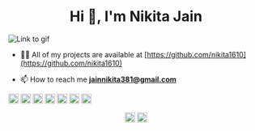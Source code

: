  <h1 align="center">Hi 👋, I'm Nikita Jain</h1>

![](https://camo.githubusercontent.com/5ff9182d12e799168a3bb67b88df7388ae08ede3/68747470733a2f2f6d69726f2e6d656469756d2e636f6d2f6d61782f3837352f312a7164415731546a434e353768316c6275757a766368672e676966 "Link to gif")




- 👨‍💻 All of my projects are available at [https://github.com/nikita1610](https://github.com/nikita1610)

- 📫 How to reach me **jainnikita381@gmail.com**

<p align="left"><img src="https://konpa.github.io/devicon/devicon.git/icons/android/android-original-wordmark.svg" alt="android" width="20" height="20"/> <img src="https://konpa.github.io/devicon/devicon.git/icons/css3/css3-original-wordmark.svg" alt="css3" width="20" height="20"/> <img src="https://konpa.github.io/devicon/devicon.git/icons/html5/html5-original-wordmark.svg" alt="html5" width="20" height="20"/> <img src="https://konpa.github.io/devicon/devicon.git/icons/javascript/javascript-original.svg" alt="javascript" width="20" height="20"/> <img src="https://konpa.github.io/devicon/devicon.git/icons/mongodb/mongodb-original-wordmark.svg" alt="mongodb" width="20" height="20"/> <img src="https://konpa.github.io/devicon/devicon.git/icons/mysql/mysql-original-wordmark.svg" alt="mysql" width="20" height="20"/> <img src="https://konpa.github.io/devicon/devicon.git/icons/python/python-original-wordmark.svg" alt="python" width="20" height="20"/></p><p align="center">
<a href="https://twitter.com/jainnikita1" target="blank"><img align="center" src="https://cdn.jsdelivr.net/npm/simple-icons@3.0.1/icons/twitter.svg" alt="jainnikita1" height="20" width="20" /></a>
<a href="https://linkedin.com/in/nikita1610" target="blank"><img align="center" src="https://cdn.jsdelivr.net/npm/simple-icons@3.0.1/icons/linkedin.svg" alt="nikita1610" height="20" width="20" /></a>
</p>
